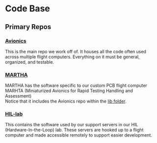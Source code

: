 # Code Base

## Primary Repos
### [Avionics](https://github.com/CURocketEngineering/Avionics)
This is the main repo we work off of. It houses all the code often used across multiple flight computers. Everything on it must be general, organized, and testable. 

### [MARTHA](https://github.com/CURocketEngineering/MARTHA)
MARTHA has the software specific to our custom PCB flight computer MARHTA (Miniaturized Avionics for Rapid Testing Handling and Assessment)   
Notice that it includes the Avionics repo within the [lib folder](https://github.com/CURocketEngineering/MARTHA/tree/main/lib).

### [HIL-lab](https://github.com/CURocketEngineering/HIL-lab)
This contains the software used by our support servers in our HIL (Hardware-In-the-Loop) lab. These servers are hooked up to a flight computer and made accessible remotely to support easier development. 
